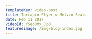 ```yaml
---
templateKey: video-post
title: Terrapin Flyer w Melvin Seals
date: Feb 11 2017
videoId: YSeo0Mx_Jp0
featuredimage: /img/blog-index.jpg
---
```


